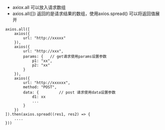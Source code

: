 * axiox.all 可以放入请求数组
* axios.all([]) 返回的是请求结果的数组，使用axios.spread() 可以将返回值展开


``` 
axios.all([
	axios({
		url: "http://xxxxx"
	}),
	axios({
		url: "http://xxx",
		params: {   // get请求使用params设置参数
			p1: "xx",
			p2: "xx"
		}
	}),
	axios({
		url: "http://xxxxxx",
		method: "POST", 
		data: {			// post 请求使用data设置参数
			d1: xx
			...
		}
	})
]).then(axios.spread((res1, res2) => {
	....
}))
```
